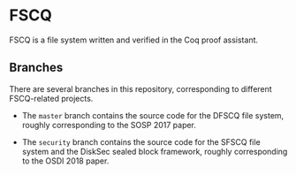 # FSCQ

FSCQ is a file system written and verified in the Coq proof assistant.

## Branches

There are several branches in this repository, corresponding to different
FSCQ-related projects.

- The `master` branch contains the source code for the DFSCQ file system,
roughly corresponding to the SOSP 2017 paper.

- The `security` branch contains the source code for the SFSCQ file
system and the DiskSec sealed block framework, roughly corresponding to
the OSDI 2018 paper.
